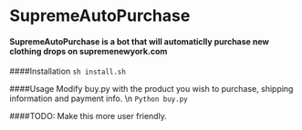 # SupremeAutoPurchase
#### SupremeAutoPurchase is a bot that will automaticlly purchase new clothing drops on supremenewyork.com


####Installation 
```sh install.sh```

####Usage
Modify buy.py with the product you wish to purchase, shipping information and payment info.
\n
```Python buy.py```

####TODO: Make this more user friendly.
